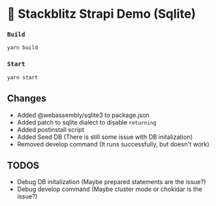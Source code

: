 # 🚀 Stackblitz Strapi Demo (Sqlite)

### `Build`

```
yarn build
```

### `Start`

```
yarn start
```

## Changes

- Added @webassembly/sqlite3 to package.json
- Added patch to sqlite dialect to disable ```returning```
- Added postinstall script
- Added Seed DB (There is still some issue with DB initalization)
- Removed develop command (It runs successfully, but doesn't work)

## TODOS
- Debug DB initalization (Maybe prepared statements are the issue?)
- Debug develop command (Maybe cluster mode or chokidar is the issue?)
